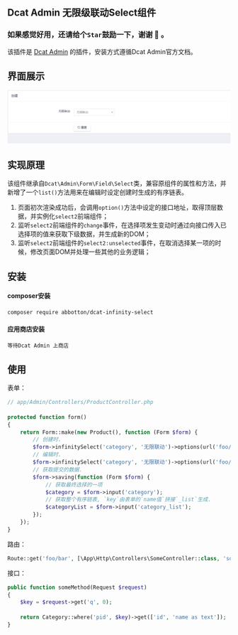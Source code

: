 ## Dcat Admin 无限级联动Select组件

### **如果感觉好用，还请给个`Star`鼓励一下，谢谢 :beers: 。**

该插件是 [Dcat Admin](https://learnku.com/docs/dcat-admin/) 的插件，安装方式遵循Dcat Admin官方文档。

## 界面展示

<div align="center">

![image](screenshots/demo.gif)

</div>

## 实现原理

该组件继承自`Dcat\Admin\Form\Field\Select`类，兼容原组件的属性和方法，并新增了一个`list()`方法用来在编辑时设定创建时生成的有序链表。

1. 页面初次渲染成功后，会调用`option()`方法中设定的接口地址，取得顶层数据，并实例化`select2`前端组件；
2. 监听`select2`前端组件的`change`事件，在选择项发生变动时通过向接口传入已选择项的值来获取下级数据，并生成新的DOM；
3. 监听`select2`前端组件的`select2:unselected`事件，在取消选择某一项的时候，修改页面DOM并处理一些其他的业务逻辑；

## 安装

#### composer安装

```shell
composer require abbotton/dcat-infinity-select
```

#### 应用商店安装

``` 
等待Dcat Admin 上商店 
```

## 使用

表单：

```php
// app/Admin/Controllers/ProductController.php

protected function form()
{
    return Form::make(new Product(), function (Form $form) {
        // 创建时.
        $form->infinitySelect('category', '无限联动')->options(url('foo/bar'));
        // 编辑时.
        $form->infinitySelect('category', '无限联动')->options(url('foo/bar'))->list('1,2,6')->value(6);
        // 获取提交的数据.
        $form->saving(function (Form $form) {
            // 获取最终选择的一项
            $category = $form->input('category');
            // 获取整个有序链表, `key`由表单的`name值`拼接`_list`生成.
            $categoryList = $form->input('category_list');
        });
    });
}
```

路由：
```php
Route::get('foo/bar', [\App\Http\Controllers\SomeController::class, 'someMethod']);
```

接口：
```php
public function someMethod(Request $request)
{
    $key = $request->get('q', 0);
    
    return Category::where('pid', $key)->get(['id', 'name as text']);
}
```
